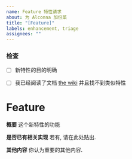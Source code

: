 ```yaml
---
name: Feature 特性请求
about: 为 Alconna 加份菜
title: "[Feature]"
labels: enhancement, triage
assignees: ""
---
```


### 检查

* [ ] 新特性的目的明确
* [ ] 我已经阅读了文档 [the wiki](https://arcletproject.github.io/docs/alconna/tutorial) 并且找不到类似特性


# Feature
**概要**
这个新特性的功能

**是否已有相关实现**
若有, 请在此处贴出.

**其他内容**
你认为重要的其他内容.